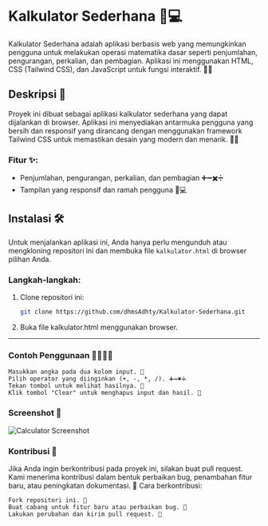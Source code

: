 # Kalkulator Sederhana 🧮💻

Kalkulator Sederhana adalah aplikasi berbasis web yang memungkinkan pengguna untuk melakukan operasi matematika dasar seperti penjumlahan, pengurangan, perkalian, dan pembagian. Aplikasi ini menggunakan HTML, CSS (Tailwind CSS), dan JavaScript untuk fungsi interaktif. 🚀✨

## Deskripsi 📖

Proyek ini dibuat sebagai aplikasi kalkulator sederhana yang dapat dijalankan di browser. Aplikasi ini menyediakan antarmuka pengguna yang bersih dan responsif yang dirancang dengan menggunakan framework Tailwind CSS untuk memastikan desain yang modern dan menarik. 🎨💡

### Fitur ✨:
- Penjumlahan, pengurangan, perkalian, dan pembagian ➕➖✖️➗
- Tampilan yang responsif dan ramah pengguna 📱💻

## Instalasi 🛠️

Untuk menjalankan aplikasi ini, Anda hanya perlu mengunduh atau mengkloning repositori ini dan membuka file `kalkulator.html` di browser pilihan Anda.

### Langkah-langkah:
1. Clone repositori ini:
   ```bash
   git clone https://github.com/dhmsAdhty/Kalkulator-Sederhana.git
2. Buka file kalkulator.html menggunakan browser.

---
### Contoh Penggunaan 👨‍💻👩‍💻

    Masukkan angka pada dua kolom input. 🔢
    Pilih operator yang diinginkan (+, -, *, /). ➕➖✖️➗
    Tekan tombol untuk melihat hasilnya. 🎯
    Klik tombol "Clear" untuk menghapus input dan hasil. 🧹

### Screenshot 📸
![Calculator Screenshot](https://raw.githubusercontent.com/dhmsAdhty/Kalkulator-Sederhana/master/Image/Index.jpg)


### Kontribusi 💪

Jika Anda ingin berkontribusi pada proyek ini, silakan buat pull request. Kami menerima kontribusi dalam bentuk perbaikan bug, penambahan fitur baru, atau peningkatan dokumentasi. 🙌
Cara berkontribusi:

    Fork repositori ini. 🍴
    Buat cabang untuk fitur baru atau perbaikan bug. 🌱
    Lakukan perubahan dan kirim pull request. 📨

